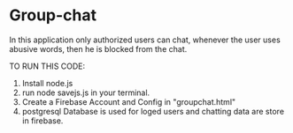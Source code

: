 # Group-chat

In this application only authorized users can chat, whenever the user uses abusive words, then he is blocked from the chat.

TO RUN THIS CODE:
1.  Install node.js
2.  run node savejs.js in your terminal.
3.  Create a Firebase Account and Config in "groupchat.html"
4.  postgresql Database is used for loged users and chatting data are store in firebase.
